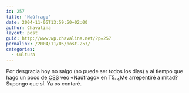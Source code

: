 ```yaml
---
id: 257
title: 'Naúfrago'
date: 2004-11-05T13:59:50+02:00
author: Chavalina
layout: post
guid: http://www.wp.chavalina.net/?p=257
permalink: /2004/11/05/post-257/
categories:
  - Cultura
---
```

Por desgracia hoy no salgo (no puede ser todos los días) y al tiempo que hago un poco de <acronym title="Cascade Style Sheets">CSS</acronym> veo «Naúfrago» en T5. ¿Me arrepentiré a mitad? Supongo que sí. Ya os contaré.